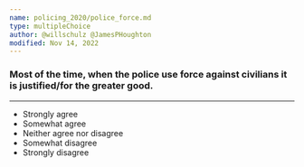 ```yaml
---
name: policing_2020/police_force.md
type: multipleChoice
author: @willschulz @JamesPHoughton
modified: Nov 14, 2022
---
```


### Most of the time, when the police use force against civilians it is justified/for the greater good.

---

- Strongly agree
- Somewhat agree
- Neither agree nor disagree
- Somewhat disagree
- Strongly disagree
